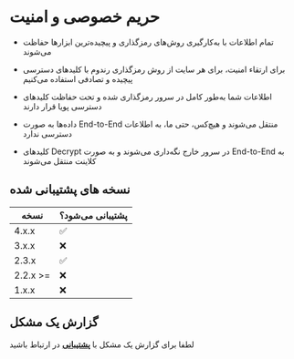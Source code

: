 # حریم خصوصی و امنیت

- تمام اطلاعات با به‌کارگیری روش‌های رمزگذاری و پیچیده‌ترین ابزارها حفاظت می‌شوند

- برای ارتقاء امنیت، برای هر سایت از روش رمزگذاری رندوم با کلیدهای دسترسی پیچیده و تصادفی استفاده می‌کنیم

- اطلاعات شما به‌طور کامل در سرور رمزگذاری شده و تحت حفاظت کلیدهای دسترسی پویا قرار دارند

- داده‌ها به صورت End-to-End منتقل می‌شوند و هیچ‌کس، حتی ما، به اطلاعات دسترسی ندارد

- کلیدهای Decrypt در سرور خارج نگه‌داری می‌شوند و به صورت End-to-End به کلاینت منتقل می‌شوند


## نسخه های پشتیبانی شده

| نسخه | پشتیبانی می‌شود؟       |
| ------- | ------------------ |
| 4.x.x   | ✅ |
| 3.x.x   | ❌ |
| 2.3.x   | ✅ |
| 2.2.x >=   | ❌ |
| 1.x.x   | ❌ |

## گزارش یک مشکل
لطفا برای گزارش یک مشکل با [**پشتیبانی**](https://t.me/PatrickSupport_bot) در ارتباط باشید

